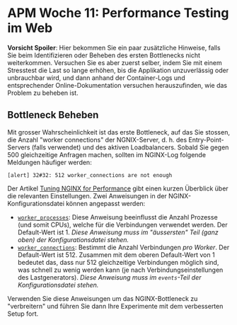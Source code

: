 # APM Woche 11: Performance Testing im Web

**Vorsicht Spoiler**: Hier bekommen Sie ein paar zusätzliche Hinweise, falls
Sie beim Identifizieren oder Beheben des ersten Bottlenecks nicht
weiterkommen. Versuchen Sie es aber zuerst selber, indem Sie mit einem 
Stresstest die Last so lange erhöhen, bis die Applikation unzuverlässig oder 
unbrauchbar wird, und dann anhand der Container-Logs und entsprechender 
Online-Dokumentation versuchen herauszufinden, wie das Problem zu beheben ist.


## Bottleneck Beheben

Mit grosser Wahrscheinlichkeit ist das erste Bottleneck, auf das Sie stossen,
die Anzahl "worker connections" der NGNIX-Server, d. h. des 
Entry-Point-Servers (falls verwendet) und des aktiven Loadbalancers. Sobald 
Sie gegen 500 gleichzeitige Anfragen machen, sollten im NGINX-Log folgende 
Meldungen häufiger werden:

    [alert] 32#32: 512 worker_connections are not enough

Der Artikel [Tuning NGINX for Performance](https://www.nginx.com/blog/tuning-nginx/#Tuning-Your-NGINX-Configuration)
gibt einen kurzen Überblick über die relevanten Einstellungen. Zwei 
Anweisungen in der NGINX-Konfigurationsdatei können angepasst werden:
* [`worker_processes`](https://nginx.org/en/docs/ngx_core_module.html#worker_processes):
  Diese Anweisung beeinflusst die Anzahl Prozesse (und somit CPUs), welche 
  für die Verbindungen verwendet werden. Der Default-Wert ist 1. *Diese 
  Anweisung muss im "äussersten" Teil (ganz oben) der Konfigurationsdatei 
  stehen.*
* [`worker_connections`](https://nginx.org/en/docs/ngx_core_module.html#worker_connections):
  Bestimmt die Anzahl Verbindungen *pro Worker*. Der Default-Wert ist 512. 
  Zusammen mit dem oberen Default-Wert von 1 bedeutet das, dass nur 512 
  gleichzeitige Verbindungen möglich sind, was schnell zu wenig werden kann 
  (je nach Verbindungseinstellungen des Lastgenerators). *Diese Anweisung 
  muss im `events`-Teil der Konfigurationsdatei stehen.*

Verwenden Sie diese Anweisungen um das NGINX-Bottleneck zu "verbreitern" und 
führen Sie dann Ihre Experimente mit dem verbesserten Setup fort.